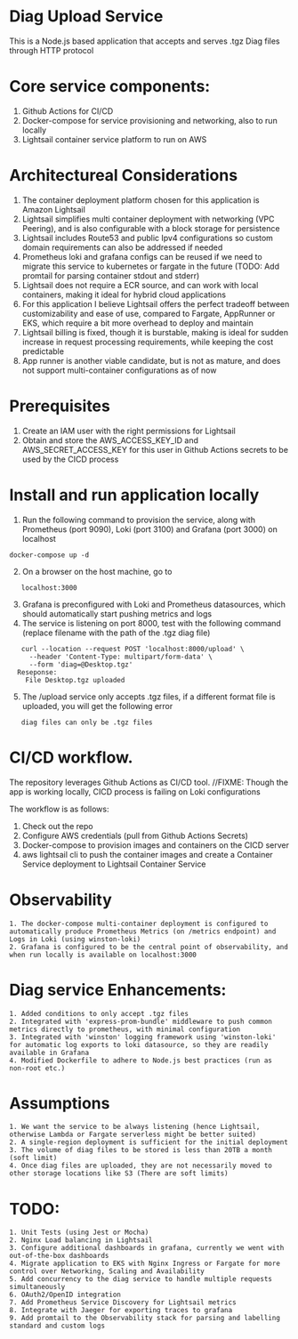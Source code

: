 Diag Upload Service
===================================

This is a Node.js based application that accepts and serves .tgz Diag files through HTTP protocol

  Core service components:
  ======================================

  1. Github Actions for CI/CD
  2. Docker-compose for service provisioning and networking, also to run locally
  3. Lightsail container service platform to run on AWS
  
  Architectureal Considerations
  ===================================================
  1. The container deployment platform chosen for this application is Amazon Lightsail
  2. Lightsail simplifies multi container deployment with networking (VPC Peering), and is also configurable with a block storage for persistence
  3. Lightsail includes Route53 and public Ipv4 configurations so custom domain requirements can also be addressed if needed	
  4. Prometheus loki and grafana configs can be reused if we need to migrate this service to kubernetes or fargate in the future (TODO: Add promtail for parsing container stdout and stderr)
  5. Lightsail does not require a ECR source, and can work with local containers, making it ideal for hybrid cloud applications
  6. For this application I believe Lightsail offers the perfect tradeoff between customizability and ease of use, compared to Fargate, AppRunner or EKS, which require a bit more overhead to  deploy and maintain
  7. Lightsail billing is fixed, though it is burstable, making is ideal for sudden increase in request processing requirements, while keeping the cost predictable
  8. App runner is another viable candidate, but is not as mature, and does not support multi-container configurations as of now

  Prerequisites
  ===================================================
  1. Create an IAM user with the right permissions for Lightsail
  2. Obtain and store the AWS_ACCESS_KEY_ID and AWS_SECRET_ACCESS_KEY for this user in Github Actions secrets to be used by the CICD process

  Install and run application locally
  ===================================================
  1. Run the following command to provision the service, along with Prometheus (port 9090), Loki (port 3100) and Grafana (port 3000) on localhost
  ```
  docker-compose up -d
  ```
  2. On a browser on the host machine, go to
  ```
     localhost:3000
  ```
  3. Grafana is preconfigured with Loki and Prometheus datasources, which should automatically start pushing metrics and logs
  4. The service is listening on port 8000, test with the following command (replace filename with the path of the .tgz diag file)
  ```
     curl --location --request POST 'localhost:8000/upload' \
       --header 'Content-Type: multipart/form-data' \
       --form 'diag=@Desktop.tgz'
    Reseponse:
      File Desktop.tgz uploaded
  ```
  5. The /upload service only accepts .tgz files, if a different format file is uploaded, you will get the following error
  ```
     diag files can only be .tgz files
  ```

  CI/CD workflow.
  ======================================
  
  The repository leverages Github Actions as CI/CD tool. //FIXME: Though the app is working locally, CICD process is failing on Loki configurations
  
  The workflow is as follows:
  1. Check out the repo
  2. Configure AWS credentials (pull from Github Actions Secrets)
  3. Docker-compose to provision images and containers on the CICD server
  4. aws lightsail cli to push the container images and create a Container Service deployment to Lightsail Container Service
  
  Observability
  ======================================

    1. The docker-compose multi-container deployment is configured to automatically produce Prometheus Metrics (on /metrics endpoint) and Logs in Loki (using winston-loki)
    2. Grafana is configured to be the central point of observability, and when run locally is available on localhost:3000
  
  Diag service Enhancements:
  ======================================
    1. Added conditions to only accept .tgz files
    2. Integrated with 'express-prom-bundle' middleware to push common metrics directly to prometheus, with minimal configuration
    3. Integrated with 'winston' logging framework using 'winston-loki' for automatic log exports to loki datasource, so they are readily available in Grafana
    4. Modified Dockerfile to adhere to Node.js best practices (run as non-root etc.)

  Assumptions
  ===================================================
    1. We want the service to be always listening (hence Lightsail, otherwise Lambda or Fargate serverless might be better suited)
    2. A single-region deployment is sufficient for the initial deployment
    3. The volume of diag files to be stored is less than 20TB a month (soft limit)
    4. Once diag files are uploaded, they are not necessarily moved to other storage locations like S3 (There are soft limits)

  TODO:
  =======================================
    1. Unit Tests (using Jest or Mocha)
    2. Nginx Load balancing in Lightsail
    3. Configure additional dashboards in grafana, currently we went with out-of-the-box dashboards
    4. Migrate application to EKS with Nginx Ingress or Fargate for more control over Networking, Scaling and Availability
    5. Add concurrency to the diag service to handle multiple requests simultaneously
    6. OAuth2/OpenID integration
    7. Add Prometheus Service Discovery for Lightsail metrics
    8. Integrate with Jaeger for exporting traces to grafana
    9. Add promtail to the Observability stack for parsing and labelling standard and custom logs
